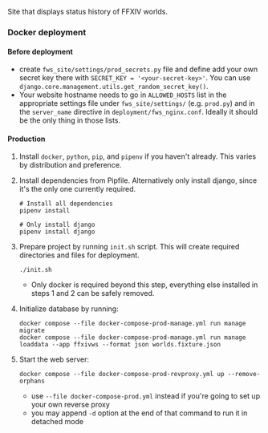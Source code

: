 Site that displays status history of FFXIV worlds.

### Docker deployment

#### Before deployment

- create `fws_site/settings/prod_secrets.py` file and define add your own secret key there with
`SECRET_KEY = '<your-secret-key>'`. You can use `django.core.management.utils.get_random_secret_key()`.
- Your website hostname needs to go in `ALLOWED_HOSTS` list in the appropriate settings file under
`fws_site/settings/` (e.g. `prod.py`) and in the `server_name` directive in `deployment/fws_nginx.conf`. Ideally it should be the only
thing in those lists.

#### Production

1. Install `docker`, `python`, `pip`, and `pipenv` if you haven't already. This varies by distribution and preference.

2. Install dependencies from Pipfile. Alternatively only install django, since it's the only one currently required.
    ```shell
    # Install all dependencies
    pipenv install

    # Only install django
    pipenv install django
    ```

3. Prepare project by running `init.sh` script. This will create required directories and files for deployment.
    ```shell
    ./init.sh
    ```
    * Only docker is required beyond this step, everything else installed in steps 1 and 2 can be safely removed.

4. Initialize database by running:
    ```shell
    docker compose --file docker-compose-prod-manage.yml run manage migrate
    docker compose --file docker-compose-prod-manage.yml run manage loaddata --app ffxivws --format json worlds.fixture.json
    ```

5. Start the web server:
    ```shell
    docker compose --file docker-compose-prod-revproxy.yml up --remove-orphans
    ```
    * use `--file docker-compose-prod.yml` instead if you're going to set up your own reverse proxy
    * you may append `-d` option at the end of that command to run it in detached mode
